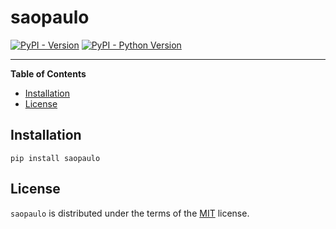 # saopaulo

[![PyPI - Version](https://img.shields.io/pypi/v/saopaulo.svg)](https://pypi.org/project/saopaulo)
[![PyPI - Python Version](https://img.shields.io/pypi/pyversions/saopaulo.svg)](https://pypi.org/project/saopaulo)

-----

**Table of Contents**

- [Installation](#installation)
- [License](#license)

## Installation

```console
pip install saopaulo
```

## License

`saopaulo` is distributed under the terms of the [MIT](https://spdx.org/licenses/MIT.html) license.
